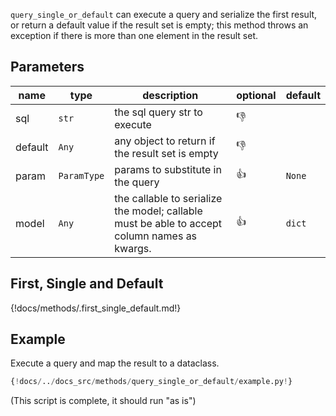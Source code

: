  
`query_single_or_default` can execute a query and serialize the first result, or return a default value if the result
set is empty; this method throws an exception if there is more than one element in the result set.

## Parameters
| name    | type        | description                                                                                   | optional     | default |
|---------|-------------|-----------------------------------------------------------------------------------------------|--------------|---------|
| sql     | `str`       | the sql query str to execute                                                                  | :thumbsdown: |         |
 | default | `Any`       | any object to return if the result set is empty                                               | :thumbsdown: |
| param   | `ParamType` | params to substitute in the query                                                             | :thumbsup:   | `None`  |
 | model   | `Any`       | the callable to serialize the model;  callable must be able to accept column names as kwargs. | :thumbsup:   | `dict`  |


## First, Single and Default
{!docs/methods/.first_single_default.md!}

## Example
Execute a query and map the result to a dataclass.
```python
{!docs/../docs_src/methods/query_single_or_default/example.py!}
```
(This script is complete, it should run "as is")